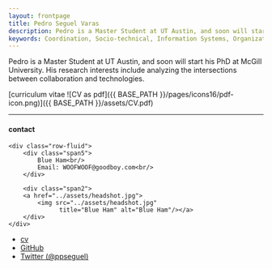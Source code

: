 ```yaml
---
layout: frontpage
title: Pedro Seguel Varas
description: Pedro is a Master Student at UT Austin, and soon will start his PhD at McGill University.
keywords: Coordination, Socio-technical, Information Systems, Organization, Future of Work, Online-communities
---
```


Pedro is a Master Student at UT Austin, and soon will start his PhD at McGill University. His research interests include analyzing the intersections between collaboration and technologies.

[curriculum vitae ![CV as pdf]({{ BASE_PATH }}/pages/icons16/pdf-icon.png)]({{ BASE_PATH }}/assets/CV.pdf)<br/>


---


<div class="container">
<h4><a name="contact"></a>contact</h4>

    <div class="row-fluid">
        <div class="span5">
            Blue Ham<br/>
            Email: WOOFWOOF@goodboy.com<br/>
        </div>

        <div class="span2">
        <a href="../assets/headshot.jpg">
            <img src="../assets/headshot.jpg"
                  title="Blue Ham" alt="Blue Ham"/></a>
        </div>
    </div>
</div>

<div class="navbar">
  <div class="navbar-inner">
      <ul class="nav">
          <li><a href="{{ BASE_PATH }}/assets/CV.pdf">cv</a></li>
          <li><a href="https://github.com/ppseguel">GitHub</a></li>
          <li><a href="https://twitter.com/ppseguel">Twitter (@ppseguel)</a></li>
      </ul>
  </div>
</div>

